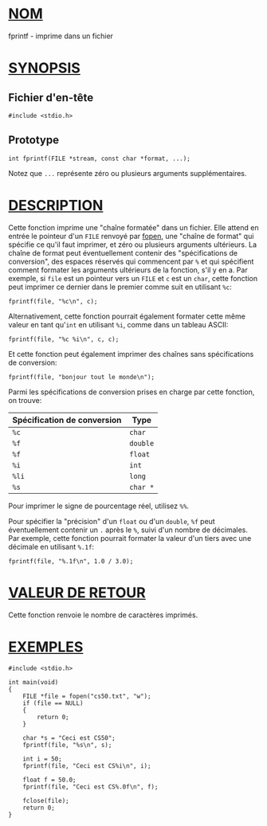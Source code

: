 # [NOM](#name)

fprintf - imprime dans un fichier

# [SYNOPSIS](#synopsis)

## Fichier d'en-tête

    #include <stdio.h>

## Prototype

    int fprintf(FILE *stream, const char *format, ...);

Notez que `...` représente zéro ou plusieurs arguments supplémentaires.

# [DESCRIPTION](#description)

Cette fonction imprime une "chaîne formatée" dans un fichier. Elle attend en entrée le pointeur d'un `FILE` renvoyé par [fopen](fopen), une "chaîne de format" qui spécifie ce qu'il faut imprimer, et zéro ou plusieurs arguments ultérieurs. La chaîne de format peut éventuellement contenir des "spécifications de conversion", des espaces réservés qui commencent par `%` et qui spécifient comment formater les arguments ultérieurs de la fonction, s'il y en a. Par exemple, si `file` est un pointeur vers un `FILE` et `c` est un `char`, cette fonction peut imprimer ce dernier dans le premier comme suit en utilisant `%c`:

    fprintf(file, "%c\n", c);

Alternativement, cette fonction pourrait également formater cette même valeur en tant qu'`int` en utilisant `%i`, comme dans un tableau ASCII:

    fprintf(file, "%c %i\n", c, c);

Et cette fonction peut également imprimer des chaînes sans spécifications de conversion:

    fprintf(file, "bonjour tout le monde\n");

Parmi les spécifications de conversion prises en charge par cette fonction, on trouve:

| Spécification de conversion | Type     |
| ------------------------ | -------- |
| `%c`                     | `char`   |
| `%f`                     | `double` |
| `%f`                     | `float`  |
| `%i`                     | `int`    |
| `%li`                    | `long`   |
| `%s`                     | `char *` |

Pour imprimer le signe de pourcentage réel, utilisez `%%`.

Pour spécifier la "précision" d'un `float` ou d'un `double`, `%f` peut éventuellement contenir un `.` après le `%`, suivi d'un nombre de décimales. Par exemple, cette fonction pourrait formater la valeur d'un tiers avec une décimale en utilisant `%.1f`:

    fprintf(file, "%.1f\n", 1.0 / 3.0);

# [VALEUR DE RETOUR](#return-value)

Cette fonction renvoie le nombre de caractères imprimés.

# [EXEMPLES](#examples)

    #include <stdio.h>

    int main(void)
    {
        FILE *file = fopen("cs50.txt", "w");
        if (file == NULL)
        {
            return 0;
        }

        char *s = "Ceci est CS50";
        fprintf(file, "%s\n", s);

        int i = 50;
        fprintf(file, "Ceci est CS%i\n", i);

        float f = 50.0;
        fprintf(file, "Ceci est CS%.0f\n", f);

        fclose(file);
        return 0;
    }